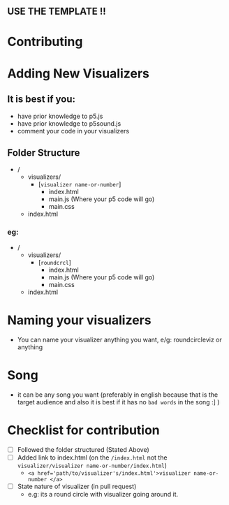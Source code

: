 ## USE THE TEMPLATE !!
# Contributing

# Adding New Visualizers

## It is best if you:
-   have prior knowledge to p5.js
-   have prior knowledge to p5sound.js
-   comment your code in your visualizers

## Folder Structure

-   /
    -   visualizers/
        -   [`visualizer name-or-number`]
            -   index.html
            -   main.js (Where your p5 code will go)
            -   main.css
    -   index.html

### eg: 

-   /
    -   visualizers/
        -   [`roundcrcl`]
            -   index.html
            -   main.js (Where your p5 code will go)
            -   main.css
    -   index.html

# Naming your visualizers
-   You can name your visualizer anything you want, e/g: roundcircleviz or anything

# Song
-   it can be any song you want (preferably in english because that is the target audience and also it is best if it has no `bad words` in the song :] )

# Checklist for contribution
- [ ] Followed the folder structured (Stated Above)
- [ ] Added link to index.html (on the `/index.html` not the `visualizer/visualizer name-or-number/index.html`)
    -   `<a href='path/to/visualizer's/index.html'>visualizer name-or-number </a>`
- [ ] State nature of visualizer (in pull request)
    -   e.g: its a round circle with visualizer going around it.